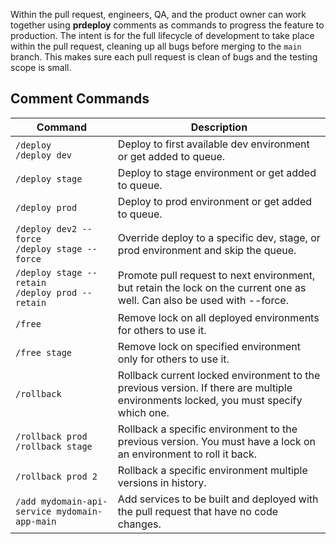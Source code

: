 Within the pull request, engineers, QA, and the product owner can work together using **prdeploy** comments as commands to progress the feature to production.  The intent is for the full lifecycle of development to take place within the pull request, cleaning up all bugs before merging to the `main` branch.  This makes sure each pull request is clean of bugs and the testing scope is small.

## Comment Commands

| Command                                              | Description                                                                                                                         |
| ---------------------------------------------------- | ----------------------------------------------------------------------------------------------------------------------------------- |
| `/deploy`<br>`/deploy dev`                           | Deploy to first available dev environment or get added to queue.                                                                    |
| `/deploy stage`                                      | Deploy to stage environment or get added to queue.                                                                                  |
| `/deploy prod`                                       | Deploy to prod environment or get added to queue.                                                                                   |
| `/deploy dev2 --force`<br>`/deploy stage --force`    | Override deploy to a specific dev, stage, or prod environment and skip the queue.                                                   |
| `/deploy stage --retain`<br>`/deploy prod --retain`  | Promote pull request to next environment, but retain the lock on the current one as well. Can also be used with --force.            |
| `/free`                                              | Remove lock on all deployed environments for others to use it.                                                                      |
| `/free stage`                                        | Remove lock on specified environment only for others to use it.                                                                     |
| `/rollback`                                          | Rollback current locked environment to the previous version. If there are multiple environments locked, you must specify which one. |
| `/rollback prod`<br>`/rollback stage`                | Rollback a specific environment to the previous version. You must have a lock on an environment to roll it back.                    |
| `/rollback prod 2`                                   | Rollback a specific environment multiple versions in history.                                                                       |
| `/add mydomain-api-service mydomain-app-main`        | Add services to be built and deployed with the pull request that have no code changes.                                              |